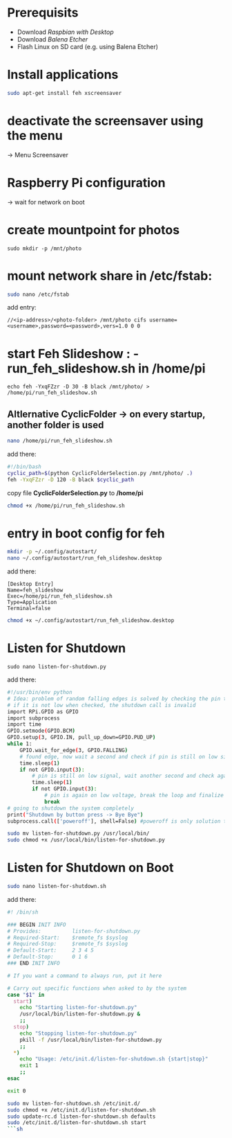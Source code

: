 # Prerequisits
* Download *Raspbian with Desktop*
* Download *Balena Etcher*
* Flash Linux on SD card (e.g. using Balena Etcher)

# Install applications
```sh
sudo apt-get install feh xscreensaver
```

# deactivate the screensaver using the menu
-> Menu Screensaver

# Raspberry Pi configuration
-> wait for network on boot

# create mountpoint for photos
```sudo mkdir -p /mnt/photo```

# mount network share in /etc/fstab:
```sh
sudo nano /etc/fstab
```
add entry:
```
//<ip-address>/<photo-folder> /mnt/photo cifs username=<username>,password=<password>,vers=1.0 0 0
```

# start Feh Slideshow : - run_feh_slideshow.sh in /home/pi
```
echo feh -YxqFZzr -D 30 -B black /mnt/photo/ > /home/pi/run_feh_slideshow.sh
```


## Altlernative CyclicFolder -> on every startup, another folder is used
```sh
nano /home/pi/run_feh_slideshow.sh
```
add there: 
```sh
#!/bin/bash
cyclic_path=$(python CyclicFolderSelection.py /mnt/photo/ .)
feh -YxqFZzr -D 120 -B black $cyclic_path
```

copy file **CyclicFolderSelection.py** to **/home/pi**

```sh
chmod +x /home/pi/run_feh_slideshow.sh
```

# entry in boot config for feh
```sh
mkdir -p ~/.config/autostart/
nano ~/.config/autostart/run_feh_slideshow.desktop
```
add there: 
```
[Desktop Entry]
Name=feh_slideshow
Exec=/home/pi/run_feh_slideshow.sh
Type=Application
Terminal=false
```
```sh
chmod +x ~/.config/autostart/run_feh_slideshow.desktop
```

# Listen for Shutdown
```
sudo nano listen-for-shutdown.py
```
add there:

```sh
#!/usr/bin/env python
# Idea: problem of random falling edges is solved by checking the pin twice every second
# if it is not low when checked, the shutdown call is invalid
import RPi.GPIO as GPIO
import subprocess
import time
GPIO.setmode(GPIO.BCM)
GPIO.setup(3, GPIO.IN, pull_up_down=GPIO.PUD_UP)
while 1:
    GPIO.wait_for_edge(3, GPIO.FALLING)
    # found edge, now wait a second and check if pin is still on low signal
    time.sleep(1)
    if not GPIO.input(3):
        # pin is still on low signal, wait another second and check again
        time.sleep(1)
        if not GPIO.input(3):
            # pin is again on low voltage, break the loop and finalize the script
            break
# going to shutdown the system completely
print("Shutdown by button press -> Bye Bye")
subprocess.call(['poweroff'], shell=False) #poweroff is only solution to fully shutdown
```
```sh
sudo mv listen-for-shutdown.py /usr/local/bin/
sudo chmod +x /usr/local/bin/listen-for-shutdown.py
```

# Listen for Shutdown on Boot
```sh
sudo nano listen-for-shutdown.sh
```
add there:
```sh
#! /bin/sh

### BEGIN INIT INFO
# Provides:          listen-for-shutdown.py
# Required-Start:    $remote_fs $syslog
# Required-Stop:     $remote_fs $syslog
# Default-Start:     2 3 4 5
# Default-Stop:      0 1 6
### END INIT INFO

# If you want a command to always run, put it here

# Carry out specific functions when asked to by the system
case "$1" in
  start)
    echo "Starting listen-for-shutdown.py"
    /usr/local/bin/listen-for-shutdown.py &
    ;;
  stop)
    echo "Stopping listen-for-shutdown.py"
    pkill -f /usr/local/bin/listen-for-shutdown.py
    ;;
  *)
    echo "Usage: /etc/init.d/listen-for-shutdown.sh {start|stop}"
    exit 1
    ;;
esac

exit 0
```
```sh
sudo mv listen-for-shutdown.sh /etc/init.d/
sudo chmod +x /etc/init.d/listen-for-shutdown.sh
sudo update-rc.d listen-for-shutdown.sh defaults
sudo /etc/init.d/listen-for-shutdown.sh start
```sh
